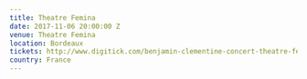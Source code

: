 ```yaml
---
title: Theatre Femina
date: 2017-11-06 20:00:00 Z
venue: Theatre Femina
location: Bordeaux
tickets: http://www.digitick.com/benjamin-clementine-concert-theatre-femina-bordeaux-06-novembre-2017-css5-talentboutique-pg101-ri4771745.html
country: France
---
```


